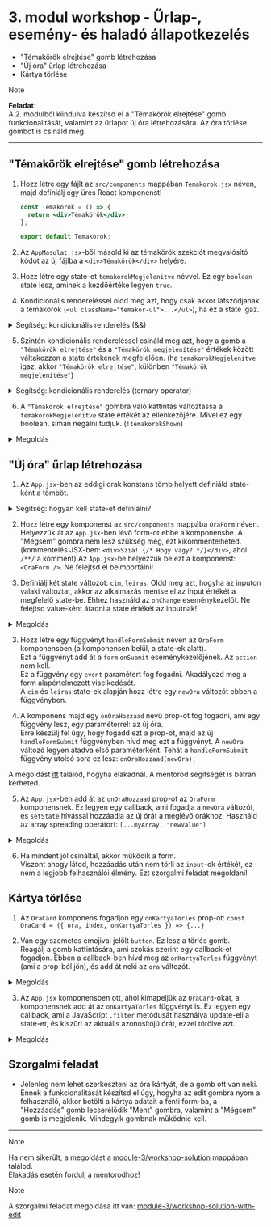 # 3. modul workshop - Űrlap-, esemény- és haladó állapotkezelés

- "Témakörök elrejtése" gomb létrehozása
- "Új óra" űrlap létrehozása
- Kártya törlése

> [!NOTE]  
> **Feladat:**  
> A 2. modulból kiindulva készítsd el a "Témakörök elrejtése" gomb funkcionalitását, valamint az űrlapot új óra létrehozására. Az óra törlése gombot is csináld meg.

<hr />

## "Témakörök elrejtése" gomb létrehozása

1. Hozz létre egy fájlt az `src/components` mappában `Temakorok.jsx` néven, majd definiálj egy üres React komponenst!

   ```jsx
   const Temakorok = () => {
     return <div>Témakörök</div>;
   };

   export default Temakorok;
   ```

2. Az `AppMasolat.jsx`-ből másold ki az témakörök szekciót megvalósító kódot az új fájlba a `<div>Témakörök</div>` helyére.

3. Hozz létre egy state-et `temakorokMegjelenitve` névvel. Ez egy `boolean` state lesz, aminek a kezdőértéke legyen `true`.

4. Kondicionális rendereléssel oldd meg azt, hogy csak akkor látszódjanak a témakörök (`<ul className="temakor-ul">...</ul>`), ha ez a state igaz.

<details>
<summary>Segítség: kondicionális renderelés (&&)</summary>

```jsx
<div>{showHello && "Szia, ITMP!"}</div>
```

</details>

5. Szintén kondicionális rendereléssel csináld meg azt, hogy a gomb a `"Témakörök elrejtése"` és a `"Témakörök megjelenítése"` értékek között váltakozzon a state értékének megfelelően. (ha `temakorokMegjelenitve` igaz, akkor `"Témakörök elrejtése"`, különben `"Témakörök megjelenítése"`)

<details>
<summary>Segítség: kondicionális renderelés (ternary operator)</summary>

```jsx
<div>{showHello ? "Szia, ITMP!" : "Nincs üdvözlés!"}</div>
```

</details>

6. A `"Témakörök elrejtése"` gombra való kattintás változtassa a `temakorokMegjelenitve` state értékét az ellenkezőjére. Mivel ez egy boolean, simán negálni tudjuk. (`!temakorokShown`)

<details>
<summary>Megoldás</summary>

```jsx
<section style={{ padding: "0 2rem" }}>
  <button
    className="temakor-button"
    onClick={() => setTemakorokMegjelenitve((prev) => !prev)}
  >
    {temakorokMegjelenitve ? "Témakörök elrejtése" : "Témakörök megjelenítése"}
  </button>
  {temakorokMegjelenitve && (
    <ul className="temakor-ul">
      <li>Bevezetés a webfejlesztésbe: HTML és CSS alapok</li>
      <li>
        Fejlesztői környezetek és eszközök: Visual Studio Code, Git használata
      </li>
      <li>
        HTML tagek és attribútumok: weboldal-struktúra és tartalom kialakítása
      </li>
      <li>CSS alapjai: formázás, színek, box modell és reszponzív design</li>
      <li>JavaScript alapok: változók, események, és DOM manipuláció</li>
      <li>Projektmunka: reszponzív weboldal tervezése és fejlesztése</li>
      <li>Hibakeresési technikák: fejlesztői eszközök és validáció</li>
      <li>Projektek bemutatása és értékelése</li>
    </ul>
  )}
</section>
```

7. Az elkészült komponensedet használd az `App.jsx`-ben: <Temakorok />

</details>

## "Új óra" űrlap létrehozása

1. Az `App.jsx`-ben az eddigi orak konstans tömb helyett definiáld state-ként a tömböt.

<details>
<summary>Segítség: hogyan kell state-et definiálni?</summary>

**Példa:**

```jsx
import { useState } from "react";

const App = () => {
  const [stateNeve, setStateNeve] = useState("kezdőérték");

  // további kód
  // return ...
};

export default App;
```

Neked a korábbi `orak` tömb értékét kell betenned a `"kezdőérték"` helyett, valamint valami beszédesebb nevet adni a state-nek.

</details>

2. Hozz létre egy komponenst az `src/components` mappába `OraForm` néven. Helyezzük át az `App.jsx`-ben lévő form-ot ebbe a komponensbe. A "Mégsem" gombra nem lesz szükség még, ezt kikommentelheted. (kommentelés JSX-ben: `<div>Szia! {/* Hogy vagy? */}</div>`, ahol `/**/` a komment) Az `App.jsx`-be helyezzük be ezt a komponenst: `<OraForm />`. Ne felejtsd el beimportálni!

3. Definiálj két state változót: `cim`, `leiras`. Oldd meg azt, hogyha az inputon valaki változtat, akkor az alkalmazás mentse el az input értékét a megfelelő state-be. Ehhez használd az `onChange` eseménykezelőt. Ne felejtsd value-ként átadni a state értékét az inputnak!

<details>
<summary>Megoldás</summary>

```jsx
import { useState } from "react";

const OraForm = () => {
  const [cim, setCim] = useState("");
  const [leiras, setLeiras] = useState("");

  return (
    <form action="#">
      <div className="col">
        <input
          type="text"
          placeholder="Cím"
          value={cim}
          onChange={(e) => setCim(e.target.value)}
        />
        <textarea
          placeholder="Leírás"
          rows="5"
          value={leiras}
          onChange={(e) => setLeiras(e.target.value)}
        ></textarea>
      </div>
      <aside className="col">
        <button className="btn">Hozzáadás</button>
        <button className="btn outline">Mégsem</button>
      </aside>
    </form>
  );
};

export default OraForm;
```

</details>

3. Hozz létre egy függvényt `handleFormSubmit` néven az `OraForm` komponensben (a komponensen belül, a state-ek alatt).  
   Ezt a függvényt add át a `form` `onSubmit` eseménykezelőjének. Az `action` nem kell.  
   Ez a függvény egy `event` paramétert fog fogadni. Akadályozd meg a form alapértelmezett viselkedését.  
   A `cim` és `leiras` state-ek alapján hozz létre egy `newOra` változót ebben a függvényben.

4. A komponens majd egy `onOraHozzaad` nevű prop-ot fog fogadni, ami egy függvény lesz, egy paraméterrel: az új óra.  
   Erre készülj fel úgy, hogy fogadd ezt a prop-ot, majd az új `handleFormSubmit` függvényben hívd meg ezt a függvényt. A `newOra` változó legyen átadva első paraméterként. Tehát a `handleFormSubmit` függvény utolsó sora ez lesz: `onOraHozzaad(newOra);`

A megoldást [itt](./workshop-solution/src/components/OraForm.jsx) találod, hogyha elakadnál. A mentorod segítségét is bátran kérheted.

5. Az `App.jsx`-ben add át az `onOraHozzaad` prop-ot az `OraForm` komponensnek. Ez legyen egy callback, ami fogadja a `newOra` változót, és `setState` hívással hozzáadja az új órát a meglévő órákhoz. Használd az array spreading operátort: `[...myArray, "newValue"]`

<details>
<summary>Megoldás</summary>

```jsx
<OraForm onOraHozzaad={(newOra) => setOrak((prev) => [...prev, newOra])} />
```

</details>

6. Ha mindent jól csináltál, akkor működik a form.  
   Viszont ahogy látod, hozzáadás után nem törli az `input`-ok értékét, ez nem a legjobb felhasználói élmény. Ezt szorgalmi feladat megoldani!

## Kártya törlése

1. Az `OraCard` komponens fogadjon egy `onKartyaTorles` prop-ot: `const OraCard = ({ ora, index, onKartyaTorles }) => {...}`

2. Van egy szemetes emojival jelölt `button`. Ez lesz a törlés gomb.  
   Reagálj a gomb kattintására, ami szokás szerint egy callback-et fogadjon. Ebben a callback-ben hívd meg az `onKartyaTorles` függvényt (ami a prop-ból jön), és add át neki az `ora` változót.

<details>
<summary>Megoldás</summary>

```jsx
<button className="icon-button" onClick={props.onKartyaTorles}>
  🗑️
</button>
```

</details>

3. Az `App.jsx` komponensben ott, ahol kimapeljük az `OraCard`-okat, a komponensnek add át az `onKartyaTorles` függvényt is. Ez legyen egy callback, ami a JavaScript `.filter` metódusát használva update-eli a state-et, és kiszűri az aktuális azonosítójú órát, ezzel törölve azt.

<details>
<summary>Megoldás</summary>

```jsx
<section className="ora-grid">
  {orak.map((ora, index) => (
    <OraCard
      key={index}
      oraSzam={`${index + 1}. óra`}
      cim={ora.cim}
      onKartyaTorles={() =>
        setOrak((prev) => prev.filter((ora, i) => i !== index))
      }
    >
      {ora.leiras}
    </OraCard>
  ))}
</section>
```

</details>

## Szorgalmi feladat

- Jelenleg nem lehet szerkeszteni az óra kártyát, de a gomb ott van neki. Ennek a funkcionalitását készítsd el úgy, hogyha az edit gombra nyom a felhasználó, akkor betölti a kártya adatait a fenti form-ba, a "Hozzáadás" gomb lecserélődik "Ment" gombra, valamint a "Mégsem" gomb is megjelenik. Mindegyik gombnak működnie kell.

<hr />

> [!NOTE]
> Ha nem sikerült, a megoldást a [module-3/workshop-solution](./workshop-solution/) mappában találod.  
> Elakadás esetén fordulj a mentorodhoz!

> [!NOTE]
> A szorgalmi feladat megoldása itt van: [module-3/workshop-solution-with-edit](./workshop-solution-with-edit/)
